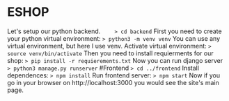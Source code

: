# ESHOP
Let's setup our python backend.
    ```    
    > cd backend
    ```
First you need to create your python virtual environment:
    ```
    > python3 -m venv venv
    ```
You can use any virtual environment, but here I use venv.
Activate virtual environment:
    ```
    > source venv/bin/activate
    ```
Then you need to install requierments for our shop:
    ```
    > pip install -r requierements.txt
    ```
Now you can run django server
    ```
    > python3 manage.py runserver
    ```
#Frontend
    ```
    > cd ../frontend
    ```
Install dependences:
    ```
    > npm install
    ```
Run frontend server:
    ```
    > npm start
    ```
Now if you go in your browser on http://localhost:3000 you would see the site's main page.

